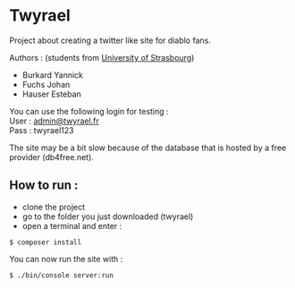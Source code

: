 # **Twyrael**

Project about creating a twitter like site for diablo fans.

Authors : (students from [University of Strasbourg](https://www.en.unistra.fr/))
- Burkard Yannick
- Fuchs Johan
- Hauser Esteban

You can use the following login for testing :  
User : admin@twyrael.fr  
Pass : twyrael123

The site may be a bit slow because of the database that is hosted by a free provider (db4free.net).

## How to run :
- clone the project
- go to the folder you just downloaded (twyrael)
- open a terminal and enter : 
```
$ composer install
```
You can now run the site with :
```
$ ./bin/console server:run
```